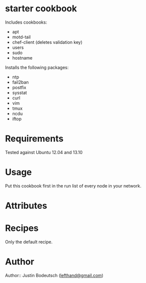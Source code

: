 # starter cookbook

Includes cookbooks:

- apt
- motd-tail
- chef-client (deletes validation key)
- users
- sudo
- hostname

Installs the following packages:

- ntp
- fail2ban
- postfix
- sysstat
- curl
- vim
- tmux
- ncdu
- iftop

# Requirements

Tested against Ubuntu 12.04 and 13.10

# Usage

Put this cookbook first in the run list of every node in your network. 

# Attributes

# Recipes

Only the default recipe.

# Author

Author:: Justin Bodeutsch (<lefthand@gmail.com>)
